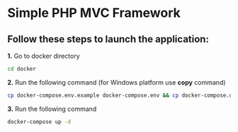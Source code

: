 # Simple PHP MVC Framework

## Follow these steps to launch the application:

**1.** Go to docker directory
```bash
cd docker
```

**2.** Run the following command (for Windows platform use **copy** command)
```bash
cp docker-compose.env.example docker-compose.env && cp docker-compose.override.example.yml docker-compose.override.yml
```

**3.** Run the following command
```bash
docker-compose up -d
```